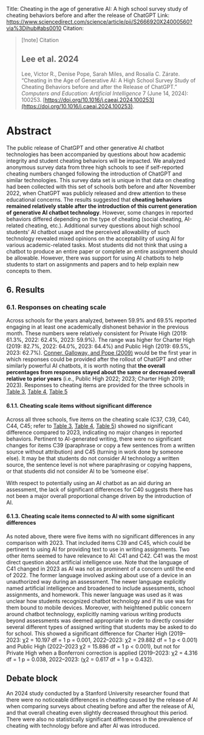 Title: Cheating in the age of generative AI: A high school survey study of cheating behaviors before and after the release of ChatGPT
Link: https://www.sciencedirect.com/science/article/pii/S2666920X24000560?via%3Dihub#abs0010
Citation:
> [!note] Citation
> ## Lee et al. 2024
> Lee, Victor R., Denise Pope, Sarah Miles, and Rosalía C. Zárate. “Cheating in the Age of Generative AI: A High School Survey Study of Cheating Behaviors before and after the Release of ChatGPT.” _Computers and Education: Artificial Intelligence_ 7 (June 14, 2024): 100253. [https://doi.org/10.1016/j.caeai.2024.100253](https://doi.org/10.1016/j.caeai.2024.100253).
# Abstract
The public release of ChatGPT and other generative AI chatbot technologies has been accompanied by questions about how academic integrity and student cheating behaviors will be impacted. We analyzed anonymous survey data from three high schools to see if self-reported cheating numbers changed following the introduction of ChatGPT and similar technologies. This survey data set is unique in that data on cheating had been collected with this set of schools both before and after November 2022, when ChatGPT was publicly released and drew attention to these educational concerns. The results suggested that **cheating behaviors remained relatively stable after the introduction of this current generation of generative AI chatbot technology**. However, some changes in reported behaviors differed depending on the type of cheating (social cheating, AI-related cheating, etc.). Additional survey questions about high school students’ AI chatbot usage and the perceived allowability of such technology revealed mixed opinions on the acceptability of using AI for various academic-related tasks. Most students did not think that using a chatbot to produce an entire paper or complete an entire assignment should be allowable. However, there was support for using AI chatbots to help students to start on assignments and papers and to help explain new concepts to them.

## 6. Results

### 6.1. Responses on cheating scale

Across schools for the years analyzed, between 59.9% and 69.5% reported engaging in at least one academically dishonest behavior in the previous month. These numbers were relatively consistent for Private High (2019: 61.3%, 2022: 62.4%, 2023: 59.9%). The range was higher for Charter High (2019: 82.7%, 2022: 64.0%, 2023: 64.4%) and Public High (2019: 69.5%, 2023: 62.7%). [Conner, Galloway, and Pope (2009)](https://www.sciencedirect.com/science/article/pii/S2666920X24000560?via%3Dihub#bib6) would be the first year in which responses could be provided after the rollout of ChatGPT and other similarly powerful AI chatbots, it is worth noting that **the overall percentages from responses stayed about the same or decreased overall relative to prior years** (i.e., Public High 2022; 2023; Charter High 2019; 2023). Responses to cheating items are provided for the three schools in [Table 3](https://www.sciencedirect.com/science/article/pii/S2666920X24000560?via%3Dihub#tbl3), [Table 4](https://www.sciencedirect.com/science/article/pii/S2666920X24000560?via%3Dihub#tbl4), [Table 5](https://www.sciencedirect.com/science/article/pii/S2666920X24000560?via%3Dihub#tbl5)

#### 6.1.1. Cheating scale items without significant difference

Across all three schools, five items on the cheating scale (C37, C39, C40, C44, C45; refer to [Table 3](https://www.sciencedirect.com/science/article/pii/S2666920X24000560?via%3Dihub#tbl3), [Table 4](https://www.sciencedirect.com/science/article/pii/S2666920X24000560?via%3Dihub#tbl4), [Table 5](https://www.sciencedirect.com/science/article/pii/S2666920X24000560?via%3Dihub#tbl5)) showed no significant difference compared to 2023, indicating no major changes in reported behaviors. Pertinent to AI-generated writing, there were no significant changes for items C39 (paraphrase or copy a few sentences from a written source without attribution) and C45 (turning in work done by someone else). It may be that students do not consider AI technology a written source, the sentence level is not where paraphrasing or copying happens, or that students did not consider AI to be ‘someone else’.

With respect to potentially using an AI chatbot as an aid during an assessment, the lack of significant differences for C40 suggests there has not been a major overall proportional change driven by the introduction of AI.

#### 6.1.3. Cheating scale items connected to AI with some significant differences

As noted above, there were five items with no significant differences in any comparison with 2023. That included items C39 and C45, which could be pertinent to using AI for providing text to use in writing assignments. Two other items seemed to have relevance to AI: C41 and C42. C41 was the most direct question about artificial intelligence use. Note that the language of C41 changed in 2023 as AI was not as prominent of a concern until the end of 2022. The former language involved asking about use of a device in an unauthorized way during an assessment. The newer language explicitly named artificial intelligence and broadened to include assessments, school assignments, and homework. This newer language was used as it was unclear how students recognized chatbot technology and if its use was for them bound to mobile devices. Moreover, with heightened public concern around chatbot technology, explicitly naming various writing products beyond assessments was deemed appropriate in order to directly consider several different types of assigned writing that students may be asked to do for school. This showed a significant difference for Charter High (2019–2023: χ2 = 10.197 df = 1 p = 0.001, 2022–2023: χ2 = 29.882 df = 1 p < 0.001) and Public High (2022–2023 χ2 = 15.886 df = 1 p < 0.001), but not for Private High when a Bonferroni correction is applied (2019–2023: χ2 = 4.316 df = 1 p = 0.038, 2022–2023: (χ2 = 0.617 df = 1 p = 0.432).

## Debate block
An 2024 study conducted by a Stanford University researcher found that there were no noticeable differences in cheating caused by the release of AI when comparing surveys about cheating before and after the release of AI, and that overall cheating even slightly decreased throughout this period. There were also no statistically significant differences in the prevalence of cheating with technology before and after AI was introduced. 